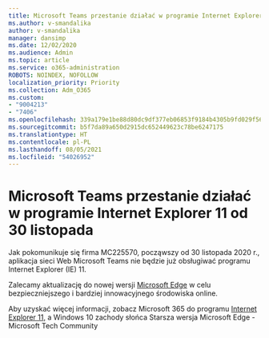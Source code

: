 ```yaml
---
title: Microsoft Teams przestanie działać w programie Internet Explorer 11 od 30 listopada
ms.author: v-smandalika
author: v-smandalika
manager: dansimp
ms.date: 12/02/2020
ms.audience: Admin
ms.topic: article
ms.service: o365-administration
ROBOTS: NOINDEX, NOFOLLOW
localization_priority: Priority
ms.collection: Adm_O365
ms.custom:
- "9004213"
- "7406"
ms.openlocfilehash: 339a179e1be88d80dc9df377eb06853f9184b4305b9fd029f565ba54fd30e546
ms.sourcegitcommit: b5f7da89a650d2915dc652449623c78be6247175
ms.translationtype: HT
ms.contentlocale: pl-PL
ms.lasthandoff: 08/05/2021
ms.locfileid: "54026952"
---
```

# <a name="microsoft-teams-will-stop-working-on-internet-explorer-11-from-nov-30th"></a>Microsoft Teams przestanie działać w programie Internet Explorer 11 od 30 listopada

Jak pokomunikuje się firma MC225570, począwszy od 30 listopada 2020 r., aplikacja sieci Web Microsoft Teams nie będzie już obsługiwać programu Internet Explorer (IE) 11. 

Zalecamy aktualizację do nowej wersji [Microsoft Edge](https://www.microsoft.com/edge) w celu bezpieczniejszego i bardziej innowacyjnego środowiska online. 

Aby uzyskać więcej informacji, zobacz Microsoft 365 do programu [Internet Explorer 11,](https://techcommunity.microsoft.com/t5/microsoft-365-blog/microsoft-365-apps-say-farewell-to-internet-explorer-11-and/ba-p/1591666) a Windows 10 zachody słońca Starsza wersja Microsoft Edge - Microsoft Tech Community

